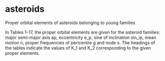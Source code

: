 # asteroids
Proper orbital elements of asteroids belonging to young families

In Tables 1–17, the proper orbital elements are given for the asteroid families: major semi-major axis ap, eccentricity e_p, sine of inclination sin_ip, mean motion n, proper frequencies of pericentre g and node s. The headings of the tables indicate the values of K_1 and K_2 corresponding to the given proper elements.
